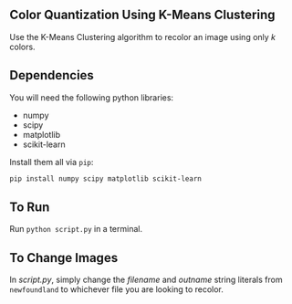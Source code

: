 ## Color Quantization Using K-Means Clustering
Use the K-Means Clustering algorithm to recolor an image using only _k_ colors.

## Dependencies
You will need the following python libraries:
- numpy
- scipy
- matplotlib
- scikit-learn

Install them all via `pip`:
```bash
pip install numpy scipy matplotlib scikit-learn
```

## To Run
Run `python script.py` in a terminal.

## To Change Images
In _script.py_, simply change the _filename_ and _outname_ string literals from `newfoundland` to whichever file you are looking to recolor.